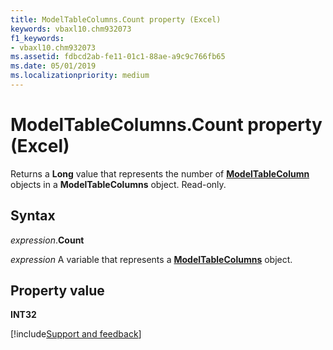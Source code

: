 ```yaml
---
title: ModelTableColumns.Count property (Excel)
keywords: vbaxl10.chm932073
f1_keywords:
- vbaxl10.chm932073
ms.assetid: fdbcd2ab-fe11-01c1-88ae-a9c9c766fb65
ms.date: 05/01/2019
ms.localizationpriority: medium
---
```



# ModelTableColumns.Count property (Excel)

Returns a **Long** value that represents the number of **[ModelTableColumn](Excel.modeltablecolumn.md)** objects in a **ModelTableColumns** object. Read-only.


## Syntax

_expression_.**Count**

_expression_ A variable that represents a **[ModelTableColumns](Excel.modeltablecolumns.md)** object.


## Property value

**INT32**




[!include[Support and feedback](~/includes/feedback-boilerplate.md)]
